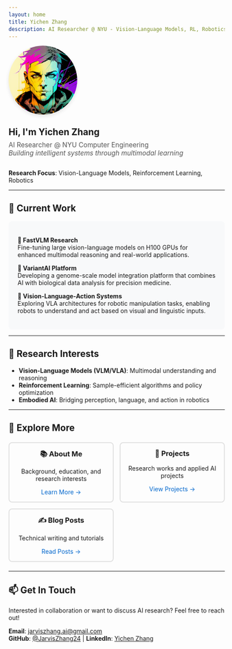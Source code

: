 ```yaml
---
layout: home
title: Yichen Zhang
description: AI Researcher @ NYU - Vision-Language Models, RL, Robotics
---
```


<div style="display: flex; align-items: center; gap: 2em; margin-bottom: 2em; flex-wrap: wrap;">
  <img src="/assets/profile.png" alt="Yichen Zhang" width="160" style="border-radius: 50%; box-shadow: 0 4px 8px rgba(0,0,0,0.1);">
  <div>
    <h2 style="margin: 0;">Hi, I'm Yichen Zhang</h2>
    <p style="font-size: 1.1em; color: #555; margin: 0.5em 0 0 0;">
      AI Researcher @ NYU Computer Engineering<br>
      <em>Building intelligent systems through multimodal learning</em>
    </p>
  </div>
</div>

**Research Focus**: Vision-Language Models, Reinforcement Learning, Robotics

---

## 🔬 Current Work

<div style="background: #f8f9fa; padding: 1.5em; border-radius: 8px; margin: 1em 0;">

**🚀 FastVLM Research**  
Fine-tuning large vision-language models on H100 GPUs for enhanced multimodal reasoning and real-world applications.

**🧬 VariantAI Platform**  
Developing a genome-scale model integration platform that combines AI with biological data analysis for precision medicine.

**🤖 Vision-Language-Action Systems**  
Exploring VLA architectures for robotic manipulation tasks, enabling robots to understand and act based on visual and linguistic inputs.

</div>

---

## 🎯 Research Interests

- **Vision-Language Models (VLM/VLA)**: Multimodal understanding and reasoning
- **Reinforcement Learning**: Sample-efficient algorithms and policy optimization  
- **Embodied AI**: Bridging perception, language, and action in robotics

---

## 🧩 Explore More

<div style="display: grid; grid-template-columns: repeat(auto-fit, minmax(200px, 1fr)); gap: 1em; margin: 1.5em 0;">
  <div style="padding: 1em; border: 2px solid #e0e0e0; border-radius: 8px; text-align: center;">
    <h3 style="margin-top: 0;">📚 About Me</h3>
    <p>Background, education, and research interests</p>
    <a href="/about" style="text-decoration: none; color: #0066cc;">Learn More →</a>
  </div>
  <div style="padding: 1em; border: 2px solid #e0e0e0; border-radius: 8px; text-align: center;">
    <h3 style="margin-top: 0;">🔬 Projects</h3>
    <p>Research works and applied AI projects</p>
    <a href="/projects" style="text-decoration: none; color: #0066cc;">View Projects →</a>
  </div>
  <div style="padding: 1em; border: 2px solid #e0e0e0; border-radius: 8px; text-align: center;">
    <h3 style="margin-top: 0;">✍️ Blog Posts</h3>
    <p>Technical writing and tutorials</p>
    <a href="/posts" style="text-decoration: none; color: #0066cc;">Read Posts →</a>
  </div>
</div>

---

## 📫 Get In Touch

Interested in collaboration or want to discuss AI research? Feel free to reach out!

**Email**: [jarviszhang.ai@gmail.com](mailto:jarviszhang.ai@gmail.com)  
**GitHub**: [@JarvisZhang24](https://github.com/JarvisZhang24) | **LinkedIn**: [Yichen Zhang](https://www.linkedin.com/in/yichen-zhang)